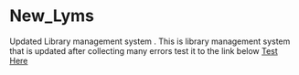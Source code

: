 # New_Lyms

Updated Library management system .
This is library management system that is updated after collecting many errors
test it to the link below
<a  href="https://manage-my-library.vercel.app"  target="_blank">Test Here</a>
